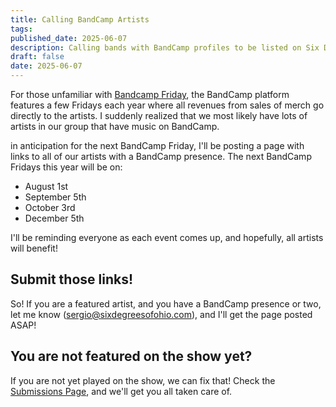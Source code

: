 ```yaml
---
title: Calling BandCamp Artists
tags: 
published_date: 2025-06-07
description: Calling bands with BandCamp profiles to be listed on Six Degrees of Ohio for BandCamp Friday
draft: false
date: 2025-06-07
---
```

For those unfamiliar with [Bandcamp Friday](https://daily.bandcamp.com/features/bandcamp-fridays), the BandCamp platform features a few Fridays each year where all revenues from sales of merch go directly to the artists. I suddenly realized that we most likely have lots of artists  in our group that have music on BandCamp.

in anticipation for the next BandCamp Friday, I'll be posting a page with links to all of our artists with a BandCamp presence. The next BandCamp Fridays this year will be on:

- August 1st
- September 5th
- October 3rd
- December 5th

I'll be reminding everyone as each event comes up, and hopefully, all artists will benefit!

## Submit those links!
So! If you are a featured artist, and you have a BandCamp presence or two, let me know (sergio@sixdegreesofohio.com), and I'll get the page posted ASAP! 

## You are not featured on the show yet?
If you are not yet played on the show, we can fix that! Check the [Submissions Page](/page/how-to-submit/), and we'll get you all taken care of.